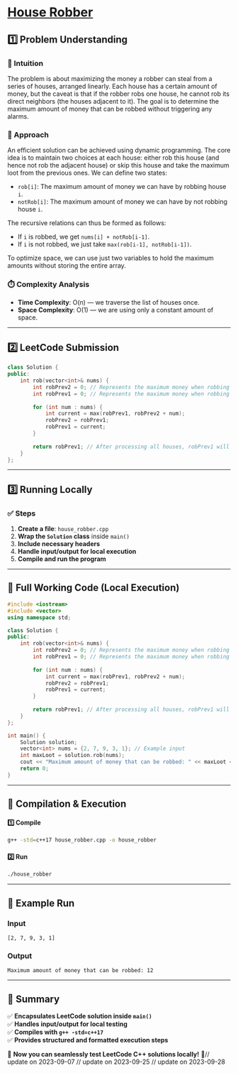 # **[House Robber](https://leetcode.com/problems/house-robber/description/)**  

## **1️⃣ Problem Understanding**  
### **📌 Intuition**  
The problem is about maximizing the money a robber can steal from a series of houses, arranged linearly. Each house has a certain amount of money, but the caveat is that if the robber robs one house, he cannot rob its direct neighbors (the houses adjacent to it). The goal is to determine the maximum amount of money that can be robbed without triggering any alarms. 

### **🚀 Approach**  
An efficient solution can be achieved using dynamic programming. The core idea is to maintain two choices at each house: either rob this house (and hence not rob the adjacent house) or skip this house and take the maximum loot from the previous ones. We can define two states:
- `rob[i]`: The maximum amount of money we can have by robbing house `i`.
- `notRob[i]`: The maximum amount of money we can have by not robbing house `i`.

The recursive relations can thus be formed as follows:
- If `i` is robbed, we get `nums[i] + notRob[i-1]`.
- If `i` is not robbed, we just take `max(rob[i-1], notRob[i-1])`.

To optimize space, we can use just two variables to hold the maximum amounts without storing the entire array.

### **⏱️ Complexity Analysis**  
- **Time Complexity**: O(n) — we traverse the list of houses once.  
- **Space Complexity**: O(1) — we are using only a constant amount of space.

---  

## **2️⃣ LeetCode Submission**  
```cpp
class Solution {
public:
    int rob(vector<int>& nums) {
        int robPrev2 = 0; // Represents the maximum money when robbing up to house i-2
        int robPrev1 = 0; // Represents the maximum money when robbing up to house i-1
        
        for (int num : nums) {
            int current = max(robPrev1, robPrev2 + num);
            robPrev2 = robPrev1;
            robPrev1 = current;
        }
        
        return robPrev1; // After processing all houses, robPrev1 will contain the maximum money that can be robbed
    }
};  
```  

---  

## **3️⃣ Running Locally**  
### **✅ Steps**  
1. **Create a file**: `house_robber.cpp`  
2. **Wrap the `Solution` class** inside `main()`  
3. **Include necessary headers**  
4. **Handle input/output for local execution**  
5. **Compile and run the program**  

---  

## **📝 Full Working Code (Local Execution)**  
```cpp
#include <iostream>
#include <vector>
using namespace std;

class Solution {
public:
    int rob(vector<int>& nums) {
        int robPrev2 = 0; // Represents the maximum money when robbing up to house i-2
        int robPrev1 = 0; // Represents the maximum money when robbing up to house i-1
        
        for (int num : nums) {
            int current = max(robPrev1, robPrev2 + num);
            robPrev2 = robPrev1;
            robPrev1 = current;
        }
        
        return robPrev1; // After processing all houses, robPrev1 will contain the maximum money that can be robbed
    }
};

int main() {
    Solution solution;
    vector<int> nums = {2, 7, 9, 3, 1}; // Example input
    int maxLoot = solution.rob(nums);
    cout << "Maximum amount of money that can be robbed: " << maxLoot << endl; // Output the result
    return 0;
}  
```  

---  

## **🔧 Compilation & Execution**  
#### **1️⃣ Compile**  
```bash
g++ -std=c++17 house_robber.cpp -o house_robber
```  

#### **2️⃣ Run**  
```bash
./house_robber
```  

---  

## **🎯 Example Run**  
### **Input**  
```
[2, 7, 9, 3, 1]
```  
### **Output**  
```
Maximum amount of money that can be robbed: 12
```  

---  

## **📌 Summary**  
✅ **Encapsulates LeetCode solution inside `main()`**  
✅ **Handles input/output for local testing**  
✅ **Compiles with `g++ -std=c++17`**  
✅ **Provides structured and formatted execution steps**  

🚀 **Now you can seamlessly test LeetCode C++ solutions locally!** 🚀// update on 2023-09-07
// update on 2023-09-25
// update on 2023-09-28
